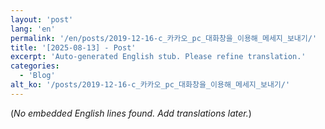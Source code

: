 ```yaml
---
layout: 'post'
lang: 'en'
permalink: '/en/posts/2019-12-16-c_카카오_pc_대화창을_이용해_메세지_보내기/'
title: '[2025-08-13] - Post'
excerpt: 'Auto-generated English stub. Please refine translation.'
categories:
  - 'Blog'
alt_ko: '/posts/2019-12-16-c_카카오_pc_대화창을_이용해_메세지_보내기/'
---
```


(*No embedded English lines found. Add translations later.*)
